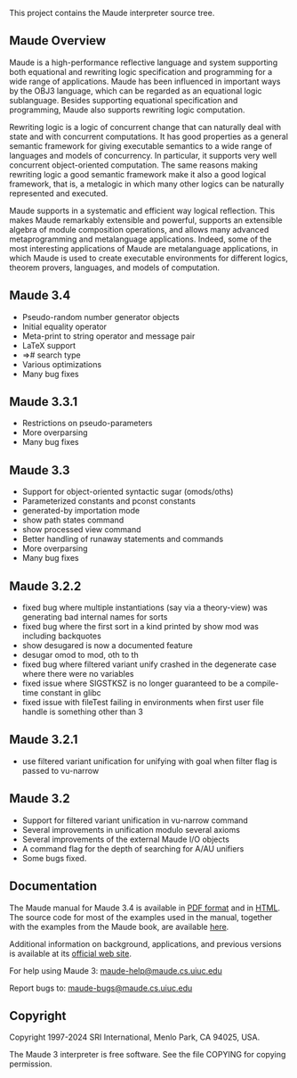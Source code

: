 This project contains the Maude interpreter source tree.

## Maude Overview

Maude is a high-performance reflective language and system supporting both equational and rewriting logic specification and programming for a wide range of applications. Maude has been influenced in important ways by the OBJ3 language, which can be regarded as an equational logic sublanguage. Besides supporting equational specification and programming, Maude also supports rewriting logic computation.

Rewriting logic is a logic of concurrent change that can naturally deal with state and with concurrent computations. It has good properties as a general semantic framework for giving executable semantics to a wide range of languages and models of concurrency. In particular, it supports very well concurrent object-oriented computation. The same reasons making rewriting logic a good semantic framework make it also a good logical framework, that is, a metalogic in which many other logics can be naturally represented and executed.

Maude supports in a systematic and efficient way logical reflection. This makes Maude remarkably extensible and powerful, supports an extensible algebra of module composition operations, and allows many advanced metaprogramming and metalanguage applications. Indeed, some of the most interesting applications of Maude are metalanguage applications, in which Maude is used to create executable environments for different logics, theorem provers, languages, and models of computation.

## Maude 3.4

* Pseudo-random number generator objects
* Initial equality operator
* Meta-print to string operator and message pair
* LaTeX support
* =># search type
* Various optimizations
* Many bug fixes

## Maude 3.3.1

* Restrictions on pseudo-parameters
* More overparsing
* Many bug fixes

## Maude 3.3

* Support for object-oriented syntactic sugar (omods/oths)
* Parameterized constants and pconst constants
* generated-by importation mode
* show path states command
* show processed view command
* Better handling of runaway statements and commands
* More overparsing
* Many bug fixes

## Maude 3.2.2

* fixed bug where multiple instantiations (say via a theory-view) was generating bad internal names for sorts
* fixed bug where the first sort in a kind printed by show mod was including backquotes
* show desugared is now a documented feature
* desugar omod to mod, oth to th
* fixed bug where filtered variant unify crashed in the degenerate case where there were no variables
* fixed issue where SIGSTKSZ is no longer guaranteed to be a compile-time constant in glibc
* fixed issue with fileTest failing in environments when first user file handle is something other than 3

## Maude 3.2.1

* use filtered variant unification for unifying with goal when filter flag is passed to vu-narrow

## Maude 3.2

* Support for filtered variant unification in vu-narrow command
* Several improvements in unification modulo several axioms
* Several improvements of the external Maude I/O objects
* A command flag for the depth of searching for A/AU unifiers
* Some bugs fixed.

## Documentation

The Maude manual for Maude 3.4 is available in [PDF format](http://maude.cs.illinois.edu/w/images/e/e9/Maude34manual.pdf)
and in [HTML](https://maude.lcc.uma.es/maude-manual/). 
The source code for most of the examples used in the manual, together with the examples from the Maude book,
are available [here](http://maude.cs.illinois.edu/w/images/e/ef/Maude-3.4-manual-book-examples.zip).

Additional information on background, applications, and previous versions is available at its [official web site](http://maude.cs.uiuc.edu). 

For help using Maude 3:	maude-help@maude.cs.uiuc.edu

Report bugs to:		maude-bugs@maude.cs.uiuc.edu

## Copyright

Copyright 1997-2024 SRI International, Menlo Park, CA 94025, USA.

The Maude 3 interpreter is free software. See the file COPYING for copying permission.
